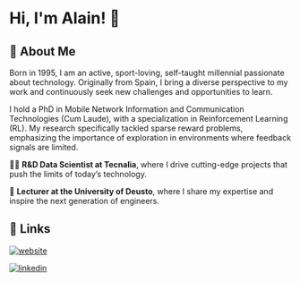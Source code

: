 # Hi, I'm Alain! 👋  
                
## 🚀 About Me  
Born in 1995, I am an active, sport-loving, self-taught millennial passionate about technology. Originally from Spain, I bring a diverse perspective to my work and continuously seek new challenges and opportunities to learn.

I hold a PhD in Mobile Network Information and Communication Technologies (Cum Laude), with a specialization in Reinforcement Learning (RL). My research specifically tackled sparse reward problems, emphasizing the importance of exploration in environments where feedback signals are limited. 

👩‍💻 **R&D Data Scientist at Tecnalia**, where I drive cutting-edge projects that push the limits of today’s technology.

🧠 **Lecturer at the University of Deusto**, where I share my expertise and inspire the next generation of engineers.


## 🔗 Links  
[![website](https://img.shields.io/badge/website-1C2F59?style=for-the-badge&logo=google-chrome&logoColor=white)](https://aklein1995.github.io/)

[![linkedin](https://img.shields.io/badge/linkedin-0A66C2?style=for-the-badge&logo=linkedin&logoColor=white)](https://www.linkedin.com/in/alainandresfernandez/)

